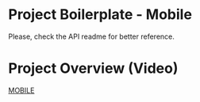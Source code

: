 # Project Boilerplate - Mobile

Please, check the API readme for better reference.

# Project Overview (Video)

[MOBILE](https://youtu.be/K2lbm0qMLoI)
